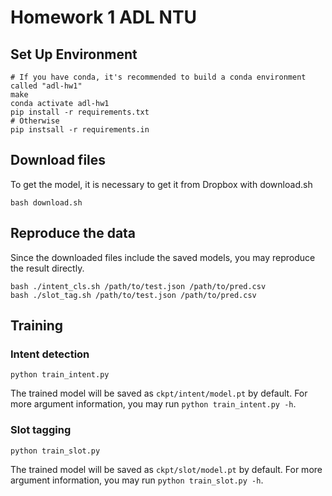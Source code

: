 # Homework 1 ADL NTU

## Set Up Environment
```shell
# If you have conda, it's recommended to build a conda environment called "adl-hw1"
make
conda activate adl-hw1
pip install -r requirements.txt
# Otherwise
pip instsall -r requirements.in
```

## Download files
To get the model, it is necessary to get it from Dropbox with download.sh
```shell
bash download.sh
```

## Reproduce the data
Since the downloaded files include the saved models, you may reproduce the result directly.
```
bash ./intent_cls.sh /path/to/test.json /path/to/pred.csv
bash ./slot_tag.sh /path/to/test.json /path/to/pred.csv
```

## Training
### Intent detection
```shell
python train_intent.py
```
The trained model will be saved as `ckpt/intent/model.pt` by default.
For more argument information, you may run `python train_intent.py -h`.

### Slot tagging
```shell
python train_slot.py
```
The trained model will be saved as `ckpt/slot/model.pt` by default. For more argument information, you may run `python train_slot.py -h`.
